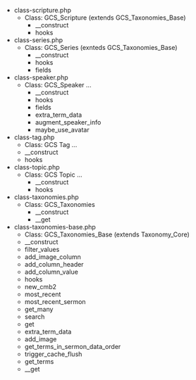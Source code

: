 - class-scripture.php
    - Class: GCS_Scripture (extends GCS_Taxonomies_Base)
        - __construct
        - hooks
- class-series.php
    - Class: GCS_Series (exnteds GCS_Taxonomies_Base)
        - __construct
        - hooks
        - fields
- class-speaker.php
    - Class: GCS_Speaker ...
        - __construct
        - hooks
        - fields
        - extra_term_data
        - augment_speaker_info
        - maybe_use_avatar
- class-tag.php
    - Class: GCS Tag ...
    - __construct
    - hooks
- class-topic.php
    - Class: GCS Topic ...
        - __construct
        - hooks
- class-taxonomies.php
    - Class: GCS_Taxonomies 
        - __construct
        - __get
- class-taxonomies-base.php
    - Class: GCS_Taxonomies_Base (extends Taxonomy_Core)
    - __construct
    - filter_values
    - add_image_column
    - add_column_header
    - add_column_value
    - hooks
    - new_cmb2
    - most_recent
    - most_recent_sermon
    - get_many
    - search
    - get
    - extra_term_data
    - add_image
    - get_terms_in_sermon_data_order
    - trigger_cache_flush
    - get_terms
    - __get